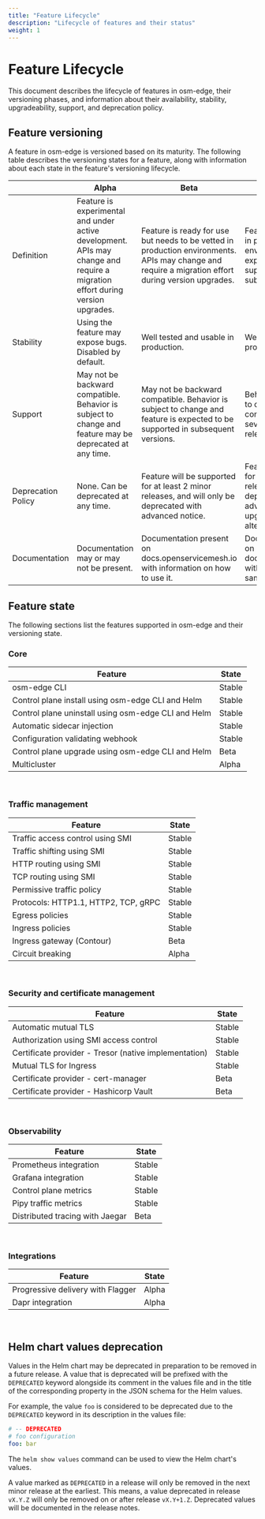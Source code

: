 ```yaml
---
title: "Feature Lifecycle"
description: "Lifecycle of features and their status"
weight: 1
---
```


# Feature Lifecycle

This document describes the lifecycle of features in osm-edge, their versioning phases, and information about their availability, stability, upgradeability, support, and deprecation policy.


## Feature versioning

A feature in osm-edge is versioned based on its maturity. The following table describes the versioning states for a feature, along with information about each state in the feature's versioning lifecycle.

|                    | Alpha                                                                                                                         | Beta                                                                                                                                                | Stable                                                                                                                                                  |
| ------------------ | ----------------------------------------------------------------------------------------------------------------------------- | --------------------------------------------------------------------------------------------------------------------------------------------------- | ------------------------------------------------------------------------------------------------------------------------------------------------------- |
| Definition         | Feature is experimental and under active development. APIs may change and require a migration effort during version upgrades. | Feature is ready for use but needs to be vetted in production environments. APIs may change and require a migration effort during version upgrades. | Feature is ready for use in production environments. APIs are expected to be supported in several subsequent releases.                                  |
| Stability          | Using the feature may expose bugs. Disabled by default.                                                                       | Well tested and usable in production.                                                                                                               | Well tested and stable for production use.                                                                                                              |
| Support            | May not be backward compatible. Behavior is subject to change and feature may be deprecated at any time.                      | May not be backward compatible. Behavior is subject to change and feature is expected to be supported in subsequent versions.                       | Behavior is not expected to change and is considered usable for several subsequent releases.                                                            |
| Deprecation Policy | None. Can be deprecated at any time.                                                                                          | Feature will be supported for at least 2 minor releases, and will only be deprecated with advanced notice.                                          | Feature will be supported for several subsequent releases, and will only be deprecated with advanced notice and an upgrade path to alternative options. |
| Documentation      | Documentation may or may not be present.                                                                                      | Documentation present on docs.openservicemesh.io with information on how to use it.                                                                 | Documentation present on docs.openservicemesh.io with thorough guide and sample demos.                                                                  |

## Feature state

The following sections list the features supported in osm-edge and their versioning state.

### Core

| Feature                                        | State  |
| ---------------------------------------------- | ------ |
| osm-edge CLI                                        | Stable |
| Control plane install using osm-edge CLI and Helm   | Stable |
| Control plane uninstall using osm-edge CLI and Helm | Stable |
| Automatic sidecar injection                    | Stable |
| Configuration validating webhook               | Stable |
| Control plane upgrade using osm-edge CLI and Helm   | Beta   |
| Multicluster                                   | Alpha  |

<br/>

### Traffic management

| Feature                              | State  |
| ------------------------------------ | ------ |
| Traffic access control using SMI     | Stable |
| Traffic shifting using SMI           | Stable |
| HTTP routing using SMI               | Stable |
| TCP routing using SMI                | Stable |
| Permissive traffic policy            | Stable |
| Protocols: HTTP1.1, HTTP2, TCP, gRPC | Stable |
| Egress policies                      | Stable |
| Ingress policies                     | Stable |
| Ingress gateway (Contour)            | Beta   |
| Circuit breaking                     | Alpha  |

<br/>

### Security and certificate management

| Feature                                               | State  |
| ----------------------------------------------------- | ------ |
| Automatic mutual TLS                                  | Stable |
| Authorization using SMI access control                | Stable |
| Certificate provider - Tresor (native implementation) | Stable |
| Mutual TLS for Ingress                                | Stable |
| Certificate provider - cert-manager                   | Beta   |
| Certificate provider - Hashicorp Vault                | Beta   |

<br/>

### Observability

| Feature                         | State  |
| ------------------------------- | ------ |
| Prometheus integration          | Stable |
| Grafana integration             | Stable |
| Control plane metrics           | Stable |
| Pipy  traffic metrics           | Stable |
| Distributed tracing with Jaegar | Beta   |

<br/>

### Integrations

| Feature                           | State |
| --------------------------------- | ----- |
| Progressive delivery with Flagger | Alpha |
| Dapr integration                  | Alpha |

<br/>

## Helm chart values deprecation

Values in the Helm chart may be deprecated in preparation to be removed in a future release. A value that is deprecated will be prefixed with the `DEPRECATED` keyword alongside its comment in the values file and in the title of the corresponding property in the JSON schema for the Helm values.

For example, the value `foo` is considered to be deprecated due to the `DEPRECATED` keyword in its description in the values file:
```yaml
# -- DEPRECATED
# foo configuration
foo: bar
```

The `helm show values` command can be used to view the Helm chart's values.

A value marked as `DEPRECATED` in a release will only be removed in the next minor release at the earliest. This means, a value deprecated in release `vX.Y.Z` will only be removed on or after release `vX.Y+1.Z`. Deprecated values will be documented in the release notes.